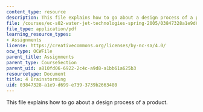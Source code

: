 ```yaml
---
content_type: resource
description: This file explains how to go about a design process of a product.
file: /courses/ec-s02-water-jet-technologies-spring-2005/03847328a1e9d699e7393739b2663480_MITEC_S02S05_4_brainstorm.pdf
file_type: application/pdf
learning_resource_types:
- Assignments
license: https://creativecommons.org/licenses/by-nc-sa/4.0/
ocw_type: OCWFile
parent_title: Assignments
parent_type: CourseSection
parent_uid: a810fd06-6922-2c4c-a9d8-a1bb61a625b3
resourcetype: Document
title: 4 Brainstorming
uid: 03847328-a1e9-d699-e739-3739b2663480
---
```

This file explains how to go about a design process of a product.
